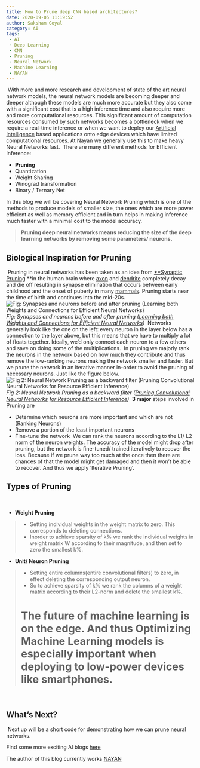 ```yaml
---
title: How to Prune deep CNN based architectures? 
date: 2020-09-05 11:19:52
author: Saksham Goyal
category: AI
tags:
 - AI
 - Deep Learning
 - CNN
 - Pruning
 - Neural Network
 - Machine Learning
 - NAYAN
---
```


​
With more and more research and development of state of the art neural network models, the neural network models are becoming deeper and deeper although these models are much more accurate but they also come with a significant cost that is a high inference time and also require more and more computational resources. This significant amount of computation resources consumed by such networks becomes a bottleneck when we require a real-time inference or when we want to deploy our [Artificial Intelligence](https://nayan.co/blog/categories/AI/) based applications onto edge devices which have limited computational resources. At Nayan we generally use this to make heavy Neural Networks fast.
​
There are many different methods for Efficient Inference:
​
* **Pruning**
​
* Quantization
​
* Weight Sharing
​
* Winograd transformation
​
* Binary / Ternary Net
​

In this blog we will be covering Neural Network Pruning which is one of the methods to produce models of smaller size, the ones which are more power efficient as well as memory efficient and in turn helps in making inference much faster with a minimal cost to the model accuracy.
> **Pruning deep neural networks means reducing the size of the deep learning networks by removing some parameters/ neurons.**
​
## Biological Inspiration for Pruning
​
Pruning in neural networks has been taken as an idea from [**Synaptic Pruning](https://en.wikipedia.org/wiki/Synaptic_pruning) **in the human brain where [axon](https://en.wikipedia.org/wiki/Axon) and [dendrite](https://en.wikipedia.org/wiki/Dendrite) completely decay and die off resulting in synapse elimination that occurs between early childhood and the onset of puberty in many [mammals](https://en.wikipedia.org/wiki/Mammal). Pruning starts near the time of birth and continues into the mid-20s.
​
![Fig: Synapses and neurons before and after pruning ([Learning both Weights and Connections for Efficient Neural Networks](https://arxiv.org/abs/1506.02626))](https://cdn-images-1.medium.com/max/2000/1*vtyUeef84qEk-OTWc-zoVA.png)*Fig: Synapses and neurons before and after pruning ([Learning both Weights and Connections for Efficient Neural Networks](https://arxiv.org/abs/1506.02626))*
​
Networks generally look like the one on the left: every neuron in the layer below has a connection to the layer above, but this means that we have to multiply a lot of floats together. Ideally, we’d only connect each neuron to a few others and save on doing some of the multiplications.
​
In pruning we majorly rank the neurons in the network based on how much they contribute and thus remove the low-ranking neurons making the network smaller and faster. But we prune the network in an iterative manner in-order to avoid the pruning of necessary neurons. Just like the figure below.
​
![Fig 2: Neural Network Pruning as a backward filter ([Pruning Convolutional Neural Networks for Resource Efficient Inference](https://arxiv.org/abs/1611.06440))](https://cdn-images-1.medium.com/max/2000/0*7r1YI5al1H30dHD7)*Fig 2: Neural Network Pruning as a backward filter ([Pruning Convolutional Neural Networks for Resource Efficient Inference](https://arxiv.org/abs/1611.06440))*
​
**3 major** steps involved in Pruning are
​
* Determine which neurons are more important and which are not (Ranking Neurons)
​
* Remove a portion of the least important neurons
​
* Fine-tune the network
​
We can rank the neurons according to the L1/ L2 norm of the neuron weights. The accuracy of the model might drop after pruning, but the network is fine-tuned/ trained iteratively to recover the loss. Because if we prune way too much at the once then there are chances of that the model might get damaged and then it won’t be able to recover. And thus we apply ‘Iterative Pruning’.
​
## Types of Pruning
​
* **Weight Pruning**
> - Setting individual weights in the weight matrix to zero. This corresponds to deleting connections.
> - Inorder to achieve sparsity of k% we rank the individual weights in weight matrix W according to their magnitude, and then set to zero the smallest k%.
​
* **Unit/ Neuron Pruning**
> - Setting entire columns(entire convolutional filters) to zero, in effect deleting the corresponding output neuron.
> - So to achieve sparsity of k% we rank the columns of a weight matrix according to their L2-norm and delete the smallest k%.
> # The future of machine learning is on the edge. And thus Optimizing Machine Learning models is especially important when deploying to low-power devices like smartphones.
​
## What’s Next?
​
Next up will be a short code for demonstrating how we can prune neural networks.

Find some more exciting AI blogs [here](https://nayan.co/blog/categories/AI/)

The author of this blog currently works [NAYAN](https://nayan.co)
